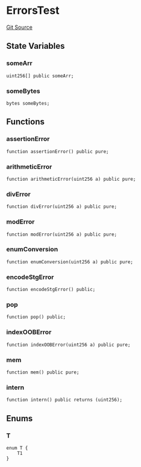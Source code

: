 # ErrorsTest
[Git Source](https://github.com/dustinstacy/boncurs/blob/02ed8078bd89ba19394d69164a2bad75906f2c24/lib/forge-std/test/StdError.t.sol)


## State Variables
### someArr

```solidity
uint256[] public someArr;
```


### someBytes

```solidity
bytes someBytes;
```


## Functions
### assertionError


```solidity
function assertionError() public pure;
```

### arithmeticError


```solidity
function arithmeticError(uint256 a) public pure;
```

### divError


```solidity
function divError(uint256 a) public pure;
```

### modError


```solidity
function modError(uint256 a) public pure;
```

### enumConversion


```solidity
function enumConversion(uint256 a) public pure;
```

### encodeStgError


```solidity
function encodeStgError() public;
```

### pop


```solidity
function pop() public;
```

### indexOOBError


```solidity
function indexOOBError(uint256 a) public pure;
```

### mem


```solidity
function mem() public pure;
```

### intern


```solidity
function intern() public returns (uint256);
```

## Enums
### T

```solidity
enum T {
    T1
}
```

